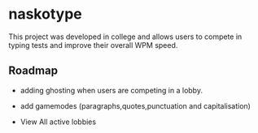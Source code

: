 # naskotype

This project was developed in college and allows users to compete in typing tests and improve their overall WPM speed.

## Roadmap

- adding ghosting when users are competing in a lobby.

- add gamemodes (paragraphs,quotes,punctuation and capitalisation)

- View All active lobbies
